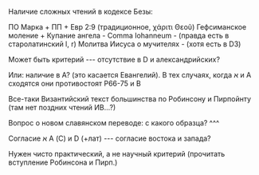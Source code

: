 Наличие сложных чтений в кодексе Безы:

ПО Марка +
ПП +
Евр 2:9 (традиционное, χάριτι Θεοῦ)
Гефсиманское моление +
Купание ангела -
Comma Iohanneum - (правда есть в старолатинский l, r)
Молитва Иисуса о мучителях - (хотя есть в D3)


Может быть критерий --- отсутствие в D и александрийских?

Или: наличие в A? (это касается Евангелий). В тех случаях, когда א и A сходятся они противостоят P66-75 и B

Все-таки Византийский текст большинства по Робинсону и Пирпойнту (там нет поздних чтений ИВ...?)

Вопрос о новом славянском переводе: с какого образца? ^^^

Согласие א А (C) и D (+лат) --- согласие востока и запада?

Нужен чисто практический, а не научный критерий (прочитать вступление Робинсона и Пирп.)
